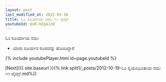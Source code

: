 ```yaml
---
layout: post
last_modified_at: 2021-03-30
title: ಓಂ ಸೂರ್ಯಾಯ ನಮಃ ೧೧ ಟೈಮ್ಸ್
youtubeId: QvK-HZq4JzQ
---
```

 
 
 ಓಂ ಸೂರ್ಯಾಯ ನಮಃ  
 
 -  ಯಾರು ಸೂರ್ಯನ ರೂಪವನ್ನು ಹೊಂದಿದ್ದಾರೆ 
 
  
 
  
 
 
 
 
 
 


{% include youtubePlayer.html id=page.youtubeId %}
 
[Next]({{ site.baseurl }}{% link  split1/_posts/2012-10-19-ಓಂ ಸ್ವಯಂಭೂತಾಯ ನಮಃ ೧೧ ಟೈಮ್ಸ್.md%})
 
